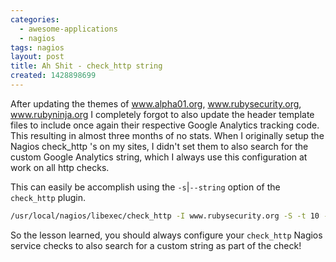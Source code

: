 ```yaml
---
categories:
  - awesome-applications
  - nagios
tags: nagios
layout: post
title: Ah Shit - check_http string
created: 1428898699
---
```


After updating the themes of <a href="http://www.alpha01.org" target="_blank">www.alpha01.org</a>, <a href="http://www.rubysecurity.org" target="_blank">www.rubysecurity.org</a>, <a href="http://www.rubyninja.org" target="_blank">www.rubyninja.org</a> I completely forgot to also update the header template files to include once again their respective Google Analytics tracking code. This resulting in almost three months of no stats.  When I originally setup the Nagios check_http 's on my sites, I didn't set them to also search for the custom Google Analytics string, which I always use this configuration at work on all http checks. 

This can easily be accomplish using the `-s`|`--string` option of the `check_http` plugin.

```bash
/usr/local/nagios/libexec/check_http -I www.rubysecurity.org -S -t 10 --string UA-12912270-3
```

So the lesson learned, you should always configure your `check_http` Nagios service checks to also search for a custom string as part of the check!
